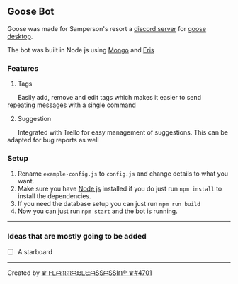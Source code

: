 ## Goose Bot
Goose was made for Samperson's resort a [discord server](https://discord.gg/xZFRmPT) for [goose desktop](https://samperson.itch.io/desktop-goose).

The bot was built in Node js using  [Mongo](https://www.mongodb.com/) and [Eris](https://abal.moe/Eris)
### Features
1. Tags

  &nbsp;&nbsp;&nbsp;&nbsp;&nbsp;&nbsp;Easily add, remove and edit tags which makes it easier to send repeating messages with a single command

2. Suggestion

 &nbsp;&nbsp;&nbsp;&nbsp;&nbsp;&nbsp;Integrated with Trello for easy management of suggestions. This can be adapted for bug reports as well

### Setup
1. Rename `example-config.js` to `config.js` and change details to what you want.
2. Make sure you have [Node js](https://nodejs.org/) installed if you do just run `npm install` to install the dependencies.
3. If you need the database setup you can just run `npm run build`
4. Now you can just run `npm start` and the bot is running.

___
### Ideas that are mostly going to be added
- [ ] A starboard

___
Created by [♛ ᖴᒪᗩᙏᙏᗩᙖᒪᙓᗩSSᗩSSIᑎ® ♛#4701](https://github.com/flamableassassin)
